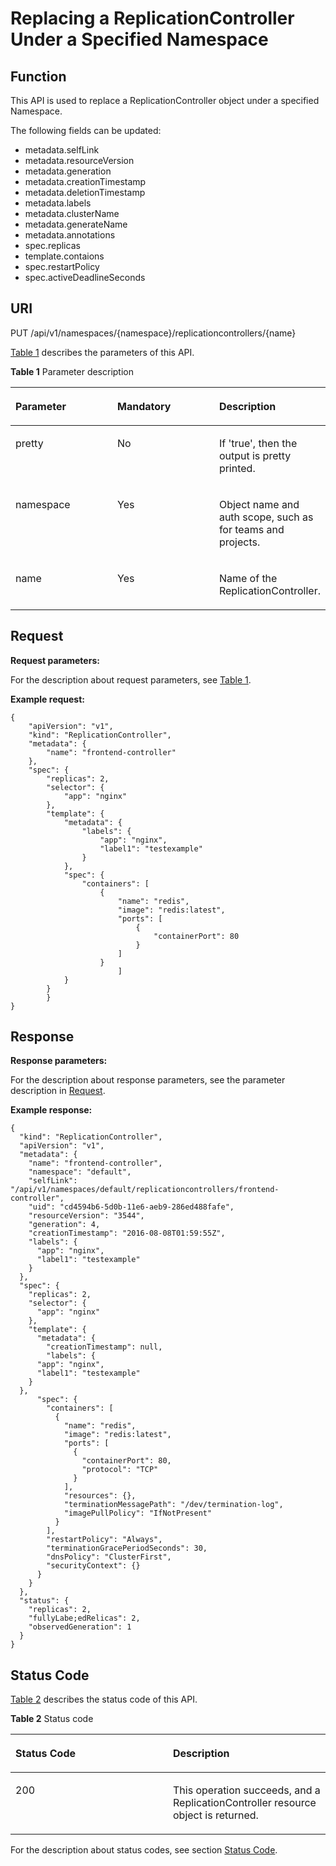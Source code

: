 # Replacing a ReplicationController Under a Specified Namespace<a name="cce_02_0019"></a>

## Function<a name="sd260f7fabf5f4b4d865a12b9684b3e61"></a>

This API is used to replace a ReplicationController object under a specified Namespace.

The following fields can be updated:

-   metadata.selfLink
-   metadata.resourceVersion
-   metadata.generation
-   metadata.creationTimestamp
-   metadata.deletionTimestamp
-   metadata.labels
-   metadata.clusterName
-   metadata.generateName
-   metadata.annotations
-   spec.replicas
-   template.contaions
-   spec.restartPolicy
-   spec.activeDeadlineSeconds

## URI<a name="s809d83357f834d5db9fcef24cc401c05"></a>

PUT /api/v1/namespaces/\{namespace\}/replicationcontrollers/\{name\}

[Table 1](#table195146561448)  describes the parameters of this API.

**Table  1**  Parameter description

<a name="table195146561448"></a>
<table><thead align="left"><tr id="row45151956249"><th class="cellrowborder" valign="top" width="33.33333333333333%" id="mcps1.2.4.1.1"><p id="p185158562413"><a name="p185158562413"></a><a name="p185158562413"></a>Parameter</p>
</th>
<th class="cellrowborder" valign="top" width="33.33333333333333%" id="mcps1.2.4.1.2"><p id="p151513561944"><a name="p151513561944"></a><a name="p151513561944"></a>Mandatory</p>
</th>
<th class="cellrowborder" valign="top" width="33.33333333333333%" id="mcps1.2.4.1.3"><p id="p55155561044"><a name="p55155561044"></a><a name="p55155561044"></a>Description</p>
</th>
</tr>
</thead>
<tbody><tr id="row205156561545"><td class="cellrowborder" valign="top" width="33.33333333333333%" headers="mcps1.2.4.1.1 "><p id="p1051555614419"><a name="p1051555614419"></a><a name="p1051555614419"></a>pretty</p>
</td>
<td class="cellrowborder" valign="top" width="33.33333333333333%" headers="mcps1.2.4.1.2 "><p id="p1151515610413"><a name="p1151515610413"></a><a name="p1151515610413"></a>No</p>
</td>
<td class="cellrowborder" valign="top" width="33.33333333333333%" headers="mcps1.2.4.1.3 "><p id="en-us_topic_0079615034_p22361481"><a name="en-us_topic_0079615034_p22361481"></a><a name="en-us_topic_0079615034_p22361481"></a>If 'true', then the output is pretty printed.</p>
</td>
</tr>
<tr id="row551514566415"><td class="cellrowborder" valign="top" width="33.33333333333333%" headers="mcps1.2.4.1.1 "><p id="p1151514565413"><a name="p1151514565413"></a><a name="p1151514565413"></a>namespace</p>
</td>
<td class="cellrowborder" valign="top" width="33.33333333333333%" headers="mcps1.2.4.1.2 "><p id="p851511561646"><a name="p851511561646"></a><a name="p851511561646"></a>Yes</p>
</td>
<td class="cellrowborder" valign="top" width="33.33333333333333%" headers="mcps1.2.4.1.3 "><p id="p1851519568412"><a name="p1851519568412"></a><a name="p1851519568412"></a>Object name and auth scope, such as for teams and projects.</p>
</td>
</tr>
<tr id="row8515105614415"><td class="cellrowborder" valign="top" width="33.33333333333333%" headers="mcps1.2.4.1.1 "><p id="p105151256749"><a name="p105151256749"></a><a name="p105151256749"></a>name</p>
</td>
<td class="cellrowborder" valign="top" width="33.33333333333333%" headers="mcps1.2.4.1.2 "><p id="p19515125615412"><a name="p19515125615412"></a><a name="p19515125615412"></a>Yes</p>
</td>
<td class="cellrowborder" valign="top" width="33.33333333333333%" headers="mcps1.2.4.1.3 "><p id="p751585611418"><a name="p751585611418"></a><a name="p751585611418"></a>Name of the ReplicationController.</p>
</td>
</tr>
</tbody>
</table>

## Request<a name="en-us_topic_0079615034_ref458789946"></a>

**Request parameters:**

For the description about request parameters, see  [Table 1](data-structure-of-request-parameters.md#en-us_topic_0079614925_table51284307).

**Example request:**

```
{
    "apiVersion": "v1",
    "kind": "ReplicationController",
    "metadata": {
        "name": "frontend-controller"
    },
    "spec": {
        "replicas": 2,
        "selector": {
            "app": "nginx"
        },
        "template": {
            "metadata": {
                "labels": {
                    "app": "nginx",
                    "label1": "testexample"
                }
            },
            "spec": {
                "containers": [
                    {
                        "name": "redis",
                        "image": "redis:latest",
                        "ports": [
                            {
                                "containerPort": 80
                            }
                        ]
                    }
                        ]
            }
        }
        }
}
```

## Response<a name="s3b4b0acea03b4a71ab54570cf27ed243"></a>

**Response parameters:**

For the description about response parameters, see the parameter description in  [Request](#en-us_topic_0079615034_ref458789946).

**Example response:**

```
{
  "kind": "ReplicationController",
  "apiVersion": "v1",
  "metadata": {
    "name": "frontend-controller",
    "namespace": "default",
    "selfLink": "/api/v1/namespaces/default/replicationcontrollers/frontend-controller",
    "uid": "cd4594b6-5d0b-11e6-aeb9-286ed488fafe",
    "resourceVersion": "3544",
    "generation": 4,
    "creationTimestamp": "2016-08-08T01:59:55Z",
    "labels": {
      "app": "nginx",
      "label1": "testexample"
    }
  },
  "spec": {
    "replicas": 2,
    "selector": {
      "app": "nginx"
    },
    "template": {
      "metadata": {
        "creationTimestamp": null,
        "labels": {
      "app": "nginx",
      "label1": "testexample"
    }
  },
      "spec": {
        "containers": [
          {
            "name": "redis",
            "image": "redis:latest",
            "ports": [
              {
                "containerPort": 80,
                "protocol": "TCP"
              }
            ],
            "resources": {},
            "terminationMessagePath": "/dev/termination-log",
            "imagePullPolicy": "IfNotPresent"
          }
        ],
        "restartPolicy": "Always",
        "terminationGracePeriodSeconds": 30,
        "dnsPolicy": "ClusterFirst",
        "securityContext": {}
      }
    }
  },
  "status": {
    "replicas": 2,
    "fullyLabe;edRelicas": 2,
    "observedGeneration": 1
  }
}
```

## Status Code<a name="s212d917d62f14ec9a3abff22d4821fb3"></a>

[Table 2](#en-us_topic_0079615034_table28545349)  describes the status code of this API.

**Table  2**  Status code

<a name="en-us_topic_0079615034_table28545349"></a>
<table><thead align="left"><tr id="en-us_topic_0079615034_row18868465"><th class="cellrowborder" valign="top" width="50%" id="mcps1.2.3.1.1"><p id="p19895807194622"><a name="p19895807194622"></a><a name="p19895807194622"></a>Status Code</p>
</th>
<th class="cellrowborder" valign="top" width="50%" id="mcps1.2.3.1.2"><p id="p947651194622"><a name="p947651194622"></a><a name="p947651194622"></a>Description</p>
</th>
</tr>
</thead>
<tbody><tr id="en-us_topic_0079615034_row2482522"><td class="cellrowborder" valign="top" width="50%" headers="mcps1.2.3.1.1 "><p id="en-us_topic_0079615034_p66866633"><a name="en-us_topic_0079615034_p66866633"></a><a name="en-us_topic_0079615034_p66866633"></a>200</p>
</td>
<td class="cellrowborder" valign="top" width="50%" headers="mcps1.2.3.1.2 "><p id="en-us_topic_0079615034_p47488225"><a name="en-us_topic_0079615034_p47488225"></a><a name="en-us_topic_0079615034_p47488225"></a>This operation succeeds, and a ReplicationController resource object is returned.</p>
</td>
</tr>
</tbody>
</table>

For the description about status codes, see section  [Status Code](status-code.md).

